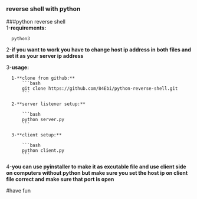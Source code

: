 ### reverse shell with python
###python reverse shell                                                  
  1-**requirements:**
  
      python3

                                                                                     
  2-**if you want to work you have to change host ip address in both files and set it as your server ip address**                                  

                                                                                                                                      
  3-**usage:** 
  
      1-**clone from github:**
          ```bash
          git clone https://github.com/84Ebi/python-reverse-shell.git
          ```

      2-**server listener setup:**
          
          ```bash
          python server.py
          ```                
          
      3-**client setup:**

          ```bash
          python client.py
          ```
    
  4-**you can use pyinstaller to make it as excutable file and use client side on computers without python but make sure you set the host ip on client file correct and make sure that port is open**   
                                                                                                                             
                                                                                               
                                                                                                     
#have fun                                                          
